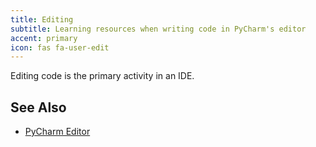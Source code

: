 ```yaml
---
title: Editing
subtitle: Learning resources when writing code in PyCharm's editor
accent: primary
icon: fas fa-user-edit
---
```


Editing code is the primary activity in an IDE.

## See Also

- [PyCharm Editor](https://www.jetbrains.com/help/pycharm/editor-guided-tour.html)
